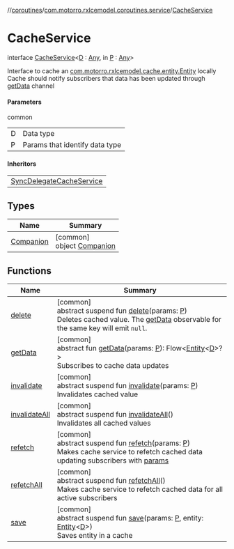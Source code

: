 //[coroutines](../../../index.md)/[com.motorro.rxlcemodel.coroutines.service](../index.md)/[CacheService](index.md)

# CacheService

interface [CacheService](index.md)&lt;[D](index.md) : [Any](https://kotlinlang.org/api/latest/jvm/stdlib/kotlin/-any/index.html), in [P](index.md) : [Any](https://kotlinlang.org/api/latest/jvm/stdlib/kotlin/-any/index.html)&gt;

Interface to cache an [com.motorro.rxlcemodel.cache.entity.Entity](../../../../cache/cache/com.motorro.rxlcemodel.cache.entity/-entity/index.md) locally Cache should notify subscribers that data has been updated through [getData](get-data.md) channel

#### Parameters

common

| | |
|---|---|
| D | Data type |
| P | Params that identify data type |

#### Inheritors

| |
|---|
| [SyncDelegateCacheService](../-sync-delegate-cache-service/index.md) |

## Types

| Name | Summary |
|---|---|
| [Companion](-companion/index.md) | [common]<br>object [Companion](-companion/index.md) |

## Functions

| Name | Summary |
|---|---|
| [delete](delete.md) | [common]<br>abstract suspend fun [delete](delete.md)(params: [P](index.md))<br>Deletes cached value. The [getData](get-data.md) observable for the same key will emit `null`. |
| [getData](get-data.md) | [common]<br>abstract fun [getData](get-data.md)(params: [P](index.md)): Flow&lt;[Entity](../../../../cache/cache/com.motorro.rxlcemodel.cache.entity/-entity/index.md)&lt;[D](index.md)&gt;?&gt;<br>Subscribes to cache data updates |
| [invalidate](invalidate.md) | [common]<br>abstract suspend fun [invalidate](invalidate.md)(params: [P](index.md))<br>Invalidates cached value |
| [invalidateAll](invalidate-all.md) | [common]<br>abstract suspend fun [invalidateAll](invalidate-all.md)()<br>Invalidates all cached values |
| [refetch](refetch.md) | [common]<br>abstract suspend fun [refetch](refetch.md)(params: [P](index.md))<br>Makes cache service to refetch cached data updating subscribers with [params](refetch.md) |
| [refetchAll](refetch-all.md) | [common]<br>abstract suspend fun [refetchAll](refetch-all.md)()<br>Makes cache service to refetch cached data for all active subscribers |
| [save](save.md) | [common]<br>abstract suspend fun [save](save.md)(params: [P](index.md), entity: [Entity](../../../../cache/cache/com.motorro.rxlcemodel.cache.entity/-entity/index.md)&lt;[D](index.md)&gt;)<br>Saves entity in a cache |
